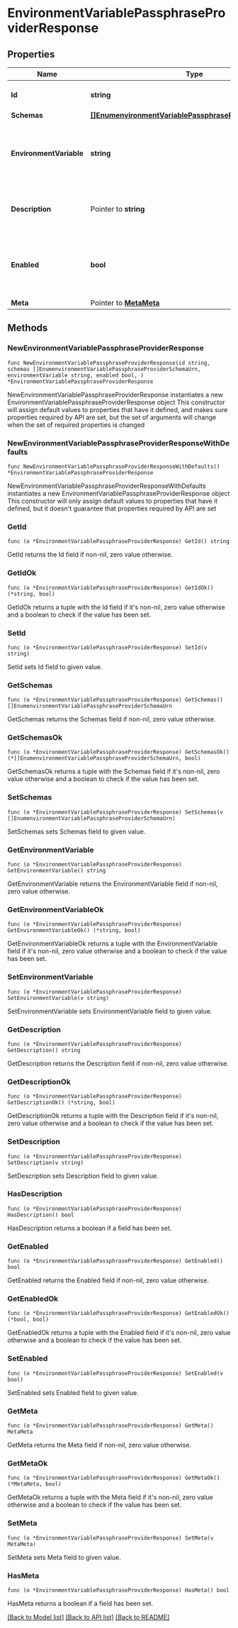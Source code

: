 # EnvironmentVariablePassphraseProviderResponse

## Properties

Name | Type | Description | Notes
------------ | ------------- | ------------- | -------------
**Id** | **string** | Name of the Passphrase Provider | 
**Schemas** | [**[]EnumenvironmentVariablePassphraseProviderSchemaUrn**](EnumenvironmentVariablePassphraseProviderSchemaUrn.md) |  | 
**EnvironmentVariable** | **string** | The name of the environment variable that is expected to hold the passphrase. | 
**Description** | Pointer to **string** | A description for this Passphrase Provider | [optional] 
**Enabled** | **bool** | Indicates whether this Passphrase Provider is enabled for use in the server. | 
**Meta** | Pointer to [**MetaMeta**](MetaMeta.md) |  | [optional] 

## Methods

### NewEnvironmentVariablePassphraseProviderResponse

`func NewEnvironmentVariablePassphraseProviderResponse(id string, schemas []EnumenvironmentVariablePassphraseProviderSchemaUrn, environmentVariable string, enabled bool, ) *EnvironmentVariablePassphraseProviderResponse`

NewEnvironmentVariablePassphraseProviderResponse instantiates a new EnvironmentVariablePassphraseProviderResponse object
This constructor will assign default values to properties that have it defined,
and makes sure properties required by API are set, but the set of arguments
will change when the set of required properties is changed

### NewEnvironmentVariablePassphraseProviderResponseWithDefaults

`func NewEnvironmentVariablePassphraseProviderResponseWithDefaults() *EnvironmentVariablePassphraseProviderResponse`

NewEnvironmentVariablePassphraseProviderResponseWithDefaults instantiates a new EnvironmentVariablePassphraseProviderResponse object
This constructor will only assign default values to properties that have it defined,
but it doesn't guarantee that properties required by API are set

### GetId

`func (o *EnvironmentVariablePassphraseProviderResponse) GetId() string`

GetId returns the Id field if non-nil, zero value otherwise.

### GetIdOk

`func (o *EnvironmentVariablePassphraseProviderResponse) GetIdOk() (*string, bool)`

GetIdOk returns a tuple with the Id field if it's non-nil, zero value otherwise
and a boolean to check if the value has been set.

### SetId

`func (o *EnvironmentVariablePassphraseProviderResponse) SetId(v string)`

SetId sets Id field to given value.


### GetSchemas

`func (o *EnvironmentVariablePassphraseProviderResponse) GetSchemas() []EnumenvironmentVariablePassphraseProviderSchemaUrn`

GetSchemas returns the Schemas field if non-nil, zero value otherwise.

### GetSchemasOk

`func (o *EnvironmentVariablePassphraseProviderResponse) GetSchemasOk() (*[]EnumenvironmentVariablePassphraseProviderSchemaUrn, bool)`

GetSchemasOk returns a tuple with the Schemas field if it's non-nil, zero value otherwise
and a boolean to check if the value has been set.

### SetSchemas

`func (o *EnvironmentVariablePassphraseProviderResponse) SetSchemas(v []EnumenvironmentVariablePassphraseProviderSchemaUrn)`

SetSchemas sets Schemas field to given value.


### GetEnvironmentVariable

`func (o *EnvironmentVariablePassphraseProviderResponse) GetEnvironmentVariable() string`

GetEnvironmentVariable returns the EnvironmentVariable field if non-nil, zero value otherwise.

### GetEnvironmentVariableOk

`func (o *EnvironmentVariablePassphraseProviderResponse) GetEnvironmentVariableOk() (*string, bool)`

GetEnvironmentVariableOk returns a tuple with the EnvironmentVariable field if it's non-nil, zero value otherwise
and a boolean to check if the value has been set.

### SetEnvironmentVariable

`func (o *EnvironmentVariablePassphraseProviderResponse) SetEnvironmentVariable(v string)`

SetEnvironmentVariable sets EnvironmentVariable field to given value.


### GetDescription

`func (o *EnvironmentVariablePassphraseProviderResponse) GetDescription() string`

GetDescription returns the Description field if non-nil, zero value otherwise.

### GetDescriptionOk

`func (o *EnvironmentVariablePassphraseProviderResponse) GetDescriptionOk() (*string, bool)`

GetDescriptionOk returns a tuple with the Description field if it's non-nil, zero value otherwise
and a boolean to check if the value has been set.

### SetDescription

`func (o *EnvironmentVariablePassphraseProviderResponse) SetDescription(v string)`

SetDescription sets Description field to given value.

### HasDescription

`func (o *EnvironmentVariablePassphraseProviderResponse) HasDescription() bool`

HasDescription returns a boolean if a field has been set.

### GetEnabled

`func (o *EnvironmentVariablePassphraseProviderResponse) GetEnabled() bool`

GetEnabled returns the Enabled field if non-nil, zero value otherwise.

### GetEnabledOk

`func (o *EnvironmentVariablePassphraseProviderResponse) GetEnabledOk() (*bool, bool)`

GetEnabledOk returns a tuple with the Enabled field if it's non-nil, zero value otherwise
and a boolean to check if the value has been set.

### SetEnabled

`func (o *EnvironmentVariablePassphraseProviderResponse) SetEnabled(v bool)`

SetEnabled sets Enabled field to given value.


### GetMeta

`func (o *EnvironmentVariablePassphraseProviderResponse) GetMeta() MetaMeta`

GetMeta returns the Meta field if non-nil, zero value otherwise.

### GetMetaOk

`func (o *EnvironmentVariablePassphraseProviderResponse) GetMetaOk() (*MetaMeta, bool)`

GetMetaOk returns a tuple with the Meta field if it's non-nil, zero value otherwise
and a boolean to check if the value has been set.

### SetMeta

`func (o *EnvironmentVariablePassphraseProviderResponse) SetMeta(v MetaMeta)`

SetMeta sets Meta field to given value.

### HasMeta

`func (o *EnvironmentVariablePassphraseProviderResponse) HasMeta() bool`

HasMeta returns a boolean if a field has been set.


[[Back to Model list]](../README.md#documentation-for-models) [[Back to API list]](../README.md#documentation-for-api-endpoints) [[Back to README]](../README.md)


